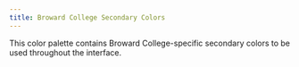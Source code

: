 ```yaml
---
title: Broward College Secondary Colors
---
```


This color palette contains Broward College-specific secondary colors to be used throughout the interface.
